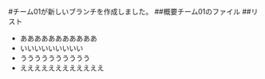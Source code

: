 #チーム01が新しいブランチを作成しました。
##概要チーム01のファイル
##リスト
- あああああああああああ
- いいいいいいいいい
- うううううううううう
- ええええええええええええ



